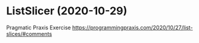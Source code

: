 # ListSlicer (2020-10-29)

Pragmatic Praxis Exercise
https://programmingpraxis.com/2020/10/27/list-slices/#comments
